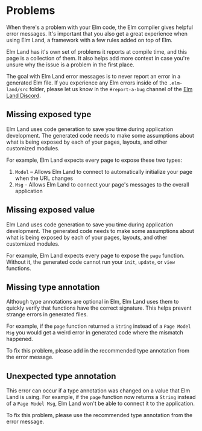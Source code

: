 # Problems

When there's a problem with your Elm code, the Elm compiler gives helpful error messages. It's important that you also get a great experience when using Elm Land, a framework with a few rules added on top of Elm.

Elm Land has it's own set of problems it reports at compile time, and this page is a collection of them. It also helps add more context in case you're unsure why the issue is a problem in the first place.

The goal with Elm Land error messages is to never report an error in a generated Elm file. If you experience any Elm errors inside of the `.elm-land/src` folder, please let us know in the `#report-a-bug` channel of the [Elm Land Discord](https://join.elm.land).

## Missing exposed type

Elm Land uses code generation to save you time during application development. The generated code needs to make some assumptions about what is being exposed by each of your pages, layouts, and other customized modules.

For example, Elm Land expects every page to expose these two types:

1. `Model` – Allows Elm Land to connect to automatically initialize your page when the URL changes
2. `Msg` - Allows Elm Land to connect your page's messages to the overall application


## Missing exposed value

Elm Land uses code generation to save you time during application development. The generated code needs to make some assumptions about what is being exposed by each of your pages, layouts, and other customized modules.

For example, Elm Land expects every page to expose the `page` function. Without it, the generated code cannot run your `init`, `update`, or `view` functions.


## Missing type annotation

Although type annotations are optional in Elm, Elm Land uses them to quickly verify that functions have the correct signature. This helps prevent strange errors in generated files.

For example, if the `page` function returned a `String` instead of a `Page Model Msg` you would get a weird error in generated code where the mismatch happened.

To fix this problem, please add in the recommended type annotation from the error message.


## Unexpected type annotation

This error can occur if a type annotation was changed on a value that Elm Land is using. For example, if the `page` function now returns a `String` instead of a `Page Model Msg`, Elm Land won't be able to connect it to the application.

To fix this problem, please use the recommended type annotation from the error message.
